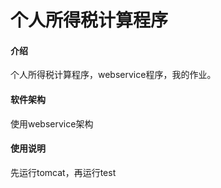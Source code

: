 # 个人所得税计算程序

#### 介绍
个人所得税计算程序，webservice程序，我的作业。

#### 软件架构
使用webservice架构


#### 使用说明

先运行tomcat，再运行test

